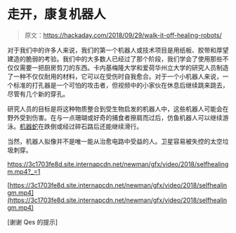 # 走开，康复机器人

> 原文：<https://hackaday.com/2018/09/29/walk-it-off-healing-robots/>

对于我们中的许多人来说，我们的第一个机器人或技术项目是用纸板、胶带和厚望建造的脆弱的考验。我们中的大多数人已经过了那个阶段，我们学会了使用那些不仅仅需要一把厨房剪刀的东西。卡内基梅隆大学和爱荷华州立大学的研究人员制造了一种不仅仅耐用的材料，它可以在受伤时自我愈合。对于一个小机器人来说，一个标准的打孔器是一个可怕的攻击者，但视频中的小家伙在休息后继续跳来跳去，尽管有几个新的穿孔。

研究人员的目标是将这种物质整合到受生物启发的机器人中，这些机器人可能会在野外受到伤害。在与一点珊瑚或好奇的捕食者擦肩而过后，仿鱼机器人可以继续游泳。[机器蛇](https://hackaday.com/2018/06/14/making-robot-snakes-that-slither-sidewind-and-strike/)在跌倒或经过碎石路后还能继续滑行。

当然，机器人拟像并不是唯一能从治愈电路中受益的人。卫星容易被失控的太空垃圾刺穿。

 <https://3c1703fe8d.site.internapcdn.net/newman/gfx/video/2018/selfhealingm.mp4?_=1>

[https://3c1703fe8d.site.internapcdn.net/newman/gfx/video/2018/selfhealingm.mp4](https://3c1703fe8d.site.internapcdn.net/newman/gfx/video/2018/selfhealingm.mp4)

[谢谢 Qes 的提示]